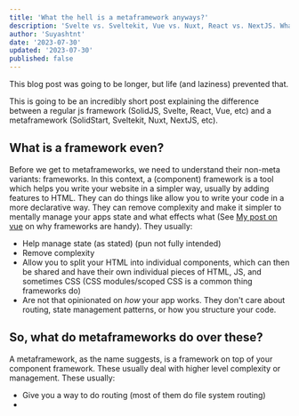 ```yaml
---
title: 'What the hell is a metaframework anyways?'
description: 'Svelte vs. Sveltekit, Vue vs. Nuxt, React vs. NextJS. Whats the difference?'
author: 'Suyashtnt'
date: '2023-07-30'
updated: '2023-07-30'
published: false
---
```


<script lang="ts">
import Note from "$lib/components/note.svelte"
</script>

<Note>
This blog post was going to be longer, but life (and laziness) prevented that.
</Note>

This is going to be an incredibly short post explaining the difference between a regular js framework (SolidJS, Svelte, React, Vue, etc) and a metaframework (SolidStart, Sveltekit, Nuxt, NextJS, etc).

## What is a framework even?

Before we get to metaframeworks, we need to understand their non-meta variants: frameworks. In this context, a (component) framework is a tool which helps you write your website in a simpler way, usually by adding features to HTML. They can do things like allow you to write your code in a more declarative way. They can remove complexity and make it simpler to mentally manage your apps state and what effects what (See [My post on vue](/posts/vue) on why frameworks are handy). They usually:

-   Help manage state (as stated) (pun not fully intended)
-   Remove complexity
-   Allow you to split your HTML into individual components, which can then be shared and have their own individual pieces of HTML, JS, and sometimes CSS (CSS modules/scoped CSS is a common thing frameworks do)
-   Are not that opinionated on _how_ your app works. They don't care about routing, state management patterns, or how you structure your code.

## So, what do metaframeworks do over these?

A metaframework, as the name suggests, is a framework on top of your component framework. These usually deal with higher level complexity or management. These usually:

-   Give you a way to do routing (most of them do file system routing)
-
